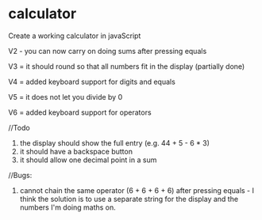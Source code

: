 # calculator
Create a working calculator in javaScript

V2 - you can now carry on doing sums after pressing equals

V3 = it should round so that all numbers fit in the display (partially done)

V4 = added keyboard support for digits and equals

V5 = it does not let you divide by 0

V6 = added keyboard support for operators


//Todo

1. the display should show the full entry (e.g. 44 + 5 - 6 * 3)
2. it should have a backspace button
3. it should allow one decimal point in a sum

//Bugs:

1. cannot chain the same operator (6 + 6 + 6 + 6) after pressing equals - I think the solution is to use a separate string for the display and the numbers I'm doing maths on.
